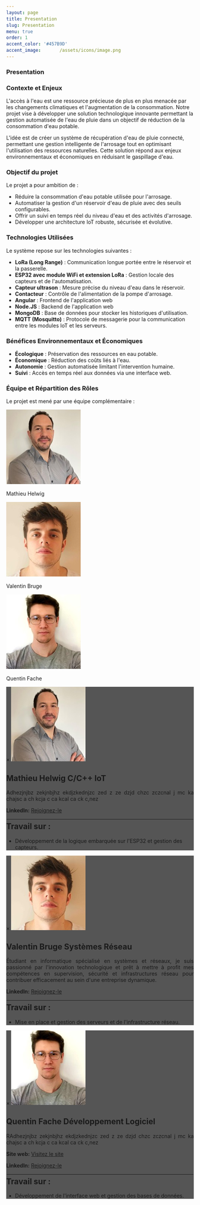 ```yaml
---
layout: page
title: Presentation
slug: Presentation
menu: true
order: 1
accent_color: '#457B9D'
accent_image:       /assets/icons/image.png
---
```

### Presentation

### Contexte et Enjeux
L'accès à l'eau est une ressource précieuse de plus en plus menacée par les changements climatiques et l'augmentation de la consommation. Notre projet vise à développer une solution technologique innovante permettant la gestion automatisée de l'eau de pluie dans un objectif de réduction de la consommation d'eau potable.

L'idée est de créer un système de récupération d'eau de pluie connecté, permettant une gestion intelligente de l'arrosage tout en optimisant l'utilisation des ressources naturelles. Cette solution répond aux enjeux environnementaux et économiques en réduisant le gaspillage d'eau.

### Objectif du projet
Le projet a pour ambition de :
- Réduire la consommation d'eau potable utilisée pour l'arrosage.
- Automatiser la gestion d'un réservoir d'eau de pluie avec des seuils configurables.
- Offrir un suivi en temps réel du niveau d'eau et des activités d'arrosage.
- Développer une architecture IoT robuste, sécurisée et évolutive.

### Technologies Utilisées
Le système repose sur les technologies suivantes :
- **LoRa (Long Range)** : Communication longue portée entre le réservoir et la passerelle.
- **ESP32 avec module WiFi et extension LoRa** : Gestion locale des capteurs et de l'automatisation.
- **Capteur ultrason** : Mesure précise du niveau d'eau dans le réservoir.
- **Contacteur** : Contrôle de l'alimentation de la pompe d'arrosage.
- **Angular** : Frontend de l'application web
- **Node.JS** : Backend de l'application web
- **MongoDB** : Base de données pour stocker les historiques d'utilisation.
- **MQTT (Mosquitto)** : Protocole de messagerie pour la communication entre les modules IoT et les serveurs.

### Bénéfices Environnementaux et Économiques
- **Écologique** : Préservation des ressources en eau potable.
- **Économique** : Réduction des coûts liés à l'eau.
- **Autonomie** : Gestion automatisée limitant l'intervention humaine.
- **Suivi** : Accès en temps réel aux données via une interface web.

### Équipe et Répartition des Rôles
Le projet est mené par une équipe complémentaire :
<!--ALL PROFILE-->
<div class="container">
  <!-- Profil: Mathieu -->
  <div class="image-container">
    <a href="javascript:void(0);" onclick="openModal('modal-mathieu')">
      <img src="/assets/img/profil/mathieu_helwig.jpg" alt="Mathieux Helwig" class="profil-img">
    </a>
    <p>Mathieu Helwig</p>
  </div>

  <!-- Profil: Valentin -->
  <div class="image-container">
    <a href="javascript:void(0);" onclick="openModal('modal-valentin')">
      <img src="/assets/img/profil/valentin_bruge.jpg" alt="Valentin Bruge" class="profil-img">
    </a>
    <p>Valentin Bruge</p>
  </div>

  <!-- Profil: Quentin -->
  <div class="image-container">
    <a href="javascript:void(0);" onclick="openModal('modal-quentin')">
      <img src="/assets/img/profil/quentin_fache.jpg" alt="Quentin Fache" class="profil-img">
    </a>
    <p>Quentin Fache</p>
  </div>

<!-- ALL MODALS -->
<!--Mathieu-->
<div id="modal-mathieu" class="modal">
  <div class="modal-content" style="background:rgb(85, 85, 85)">
    <span class="close" onclick="closeModal('modal-mathieu')">&times;</span>
    <img src="/assets/img/profil/mathieu_helwig.jpg" alt="Mathieux Helwig" class="profil-img">
    <h2>Mathieu Helwig 
      <span class="techno">C/C++</span>
      <span class="techno">IoT</span>
    </h2>
    <p style="font-size: 14px; text-align: justify;">
      Adhezjnjbz zekjnbjhz  ekdjzkednjzc zed z ze dzjd chzc zczcnal j mc ka chajsc a ch kcja c ca kcal ca ck c,nez 
    </p>
    <p><strong>LinkedIn:</strong> <a href="https://www.linkedin.com/company/igus-france/" target="_blank">Rejoignez-le</a></p>
    <hr style="border: 1px solid #555555; margin: 5px 0;">
    <h2 style="margin-top: 3px;">Travail sur :</h2>
    <ul>
      <li style="font-size: 14px;">Développement de la logique embarquée sur l'ESP32 et gestion des capteurs.</li>
    </ul>
  </div>
</div>

<!--Valentin-->
<div id="modal-valentin" class="modal">
  <div class="modal-content" style="background: #555555">
    <span class="close" onclick="closeModal('modal-valentin')">&times;</span>
    <img src="/assets/img/profil/valentin_bruge.jpg" alt="Valentin Bruge" class="profil-img">
    <h2>Valentin Bruge
      <span class="techno">Systèmes</span>
      <span class="techno">Réseau</span>
    </h2>
    <p style="font-size: 14px; text-align: justify;">
      Étudiant en informatique spécialisé en systèmes et réseaux, je suis passionné par l'innovation technologique et prêt à mettre à profit mes compétences en supervision, sécurité et infrastructures réseau pour contribuer efficacement au sein d'une entreprise dynamique.
    </p>
    <p><strong>LinkedIn:</strong> <a href="https://www.linkedin.com/in/valentin-bruge-182650129/" target="_blank">Rejoignez-le</a></p>
    <hr style="border: 1px solid #555555; margin: 5px 0;">
    <h2 style="margin-top: 3px;">Travail sur :</h2>
    <ul>
      <li style="font-size: 14px;">Mise en place et gestion des serveurs et de l'infrastructure réseau.</li>
    </ul>
  </div>
</div>

<!--Quentin-->
<div id="modal-quentin" class="modal">
  <div class="modal-content" style="background: #555555">
    <span class="close" onclick="closeModal('modal-quentin')">&times;</span>
    <img src="/assets/img/profil/quentin_fache.jpg" alt="Quentin Fache" class="profil-img">
    <h2>Quentin Fache
      <span class="techno">Développement Logiciel</span>
    </h2>
    <p style="font-size: 14px; text-align: justify;">
      RAdhezjnjbz zekjnbjhz  ekdjzkednjzc zed z ze dzjd chzc zczcnal j mc ka chajsc a ch kcja c ca kcal ca ck c,nez
    </p>
    <p><strong>Site web:</strong> <a href="https://https://n3o3000.github.io/" target="_blank">Visitez le site</a></p>
    <p><strong>LinkedIn:</strong> <a href="https://www.linkedin.com/in/fache-quentin/" target="_blank">Rejoignez-le</a></p>
    <hr style="border: 1px solid #555555; margin: 5px 0;">
    <h2 style="margin-top: 3px;">Travail sur :</h2>
    <ul>
      <li style="font-size: 14px;">Développement de l'interface web et gestion des bases de données.</li>
    </ul>
  </div>
</div>

<script>
function openModal(modalId) {
  document.getElementById(modalId).style.display = 'flex';
  document.body.classList.add('no-scroll');
}

function closeModal(modalId) {
  document.getElementById(modalId).style.display = 'none';
  document.body.classList.remove('no-scroll');
}
</script>

